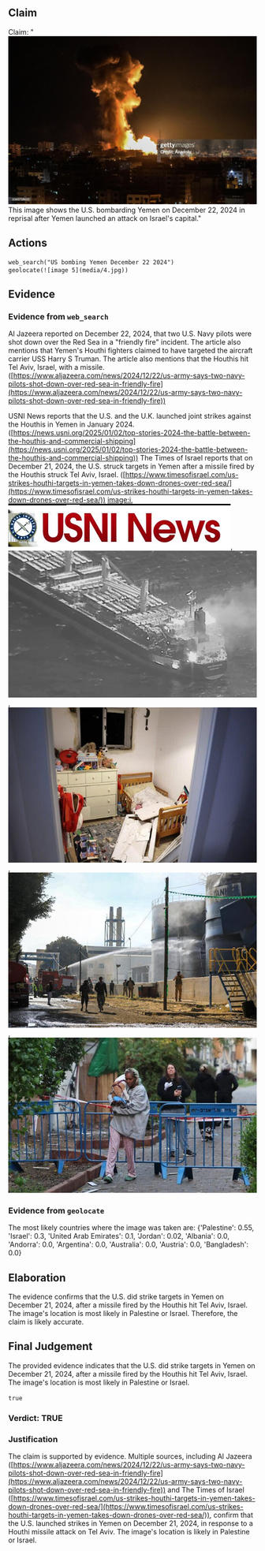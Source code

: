 ## Claim
Claim: "![image 5](media/4.jpg) This image shows the U.S. bombarding Yemen on December 22, 2024 in reprisal after Yemen launched an attack on Israel's capital."

## Actions
```
web_search("US bombing Yemen December 22 2024")
geolocate(![image 5](media/4.jpg))
```

## Evidence
### Evidence from `web_search`
Al Jazeera reported on December 22, 2024, that two U.S. Navy pilots were shot down over the Red Sea in a "friendly fire" incident. The article also mentions that Yemen's Houthi fighters claimed to have targeted the aircraft carrier USS Harry S Truman. The article also mentions that the Houthis hit Tel Aviv, Israel, with a missile. ([https://www.aljazeera.com/news/2024/12/22/us-army-says-two-navy-pilots-shot-down-over-red-sea-in-friendly-fire](https://www.aljazeera.com/news/2024/12/22/us-army-says-two-navy-pilots-shot-down-over-red-sea-in-friendly-fire))

USNI News reports that the U.S. and the U.K. launched joint strikes against the Houthis in Yemen in January 2024. ([https://news.usni.org/2025/01/02/top-stories-2024-the-battle-between-the-houthis-and-commercial-shipping](https://news.usni.org/2025/01/02/top-stories-2024-the-battle-between-the-houthis-and-commercial-shipping)) The Times of Israel reports that on December 21, 2024, the U.S. struck targets in Yemen after a missile fired by the Houthis struck Tel Aviv, Israel. ([https://www.timesofisrael.com/us-strikes-houthi-targets-in-yemen-takes-down-drones-over-red-sea/](https://www.timesofisrael.com/us-strikes-houthi-targets-in-yemen-takes-down-drones-over-red-sea/)) <image:i>, ![image 573](media/2025-07-18_21-15-1752873347-054047.jpg), ![image 576](media/2025-07-18_21-15-1752873348-856476.jpg), ![image 584](media/2025-07-18_21-16-1752873362-165745.jpg), ![image 582](media/2025-07-18_21-16-1752873361-490728.jpg), ![image 583](media/2025-07-18_21-16-1752873361-931276.jpg)


### Evidence from `geolocate`
The most likely countries where the image was taken are: {'Palestine': 0.55, 'Israel': 0.3, 'United Arab Emirates': 0.1, 'Jordan': 0.02, 'Albania': 0.0, 'Andorra': 0.0, 'Argentina': 0.0, 'Australia': 0.0, 'Austria': 0.0, 'Bangladesh': 0.0}

## Elaboration
The evidence confirms that the U.S. did strike targets in Yemen on December 21, 2024, after a missile fired by the Houthis hit Tel Aviv, Israel. The image's location is most likely in Palestine or Israel. Therefore, the claim is likely accurate.


## Final Judgement
The provided evidence indicates that the U.S. did strike targets in Yemen on December 21, 2024, after a missile fired by the Houthis hit Tel Aviv, Israel. The image's location is most likely in Palestine or Israel.

`true`

### Verdict: TRUE

### Justification
The claim is supported by evidence. Multiple sources, including Al Jazeera ([https://www.aljazeera.com/news/2024/12/22/us-army-says-two-navy-pilots-shot-down-over-red-sea-in-friendly-fire](https://www.aljazeera.com/news/2024/12/22/us-army-says-two-navy-pilots-shot-down-over-red-sea-in-friendly-fire)) and The Times of Israel ([https://www.timesofisrael.com/us-strikes-houthi-targets-in-yemen-takes-down-drones-over-red-sea/](https://www.timesofisrael.com/us-strikes-houthi-targets-in-yemen-takes-down-drones-over-red-sea/)), confirm that the U.S. launched strikes in Yemen on December 21, 2024, in response to a Houthi missile attack on Tel Aviv. The image's location is likely in Palestine or Israel.
